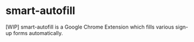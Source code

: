 # smart-autofill
[WIP] smart-autofill is a Google Chrome Extension which fills various sign-up forms automatically.
